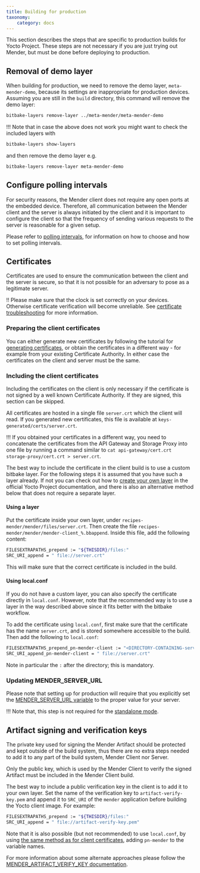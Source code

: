 ```yaml
---
title: Building for production
taxonomy:
    category: docs
---
```


This section describes the steps that are specific to production builds for Yocto Project.
These steps are not necessary if you are just trying out Mender, but must be done before deploying to production.


## Removal of demo layer

When building for production, we need to remove the demo layer, `meta-mender-demo`, because its settings are inappropriate for production devices. Assuming you are still in the `build` directory, this command will remove the demo layer:

```bash
bitbake-layers remove-layer ../meta-mender/meta-mender-demo
```

!!! Note that in case the above does not work you might want to check the included layers with
```bash
bitbake-layers show-layers
```
and then remove the demo layer e.g.
```bash
bitbake-layers remove-layer meta-mender-demo
```

## Configure polling intervals

For security reasons, the Mender client does not require any open ports at the embedded device. Therefore, all communication between the Mender client and the server is always initiated by the client and it is important to configure the client so that the frequency of sending various requests to the server is reasonable for a given setup.

Please refer to [polling intervals](../../03.Client-installation/06.Configuration-file/01.Polling-intervals/docs.md), for information on how to choose and how to set polling intervals.

## Certificates

Certificates are used to ensure the communication between the client and the server is secure, so that it is not possible for an adversary to pose as a legitimate server.

!! Please make sure that the clock is set correctly on your devices. Otherwise certificate verification will become unreliable. See [certificate troubleshooting](../../201.Troubleshooting/03.Mender-Client/docs.md#certificate-expired-or-not-yet-valid) for more information.


### Preparing the client certificates

You can either generate new certificates by following the tutorial for [generating certificates](../../07.Administration/04.Certificates-and-keys/docs.md#generating-new-keys-and-certificates), or obtain the certificates in a different way - for example from your existing Certificate Authority. In either case the certificates on the client and server must be the same.

### Including the client certificates

Including the certificates on the client is only necessary if the certificate is not signed by a well known Certificate Authority. If they are signed, this section can be skipped.

All certificates are hosted in a single file `server.crt` which the client will read. If you generated new certificates, this file is available at `keys-generated/certs/server.crt`.

!!! If you obtained your certificates in a different way, you need to concatenate the certificates from the API Gateway and Storage Proxy into one file by running a command similar to `cat api-gateway/cert.crt storage-proxy/cert.crt > server.crt`.

The best way to include the certificate in the client build is to use a custom bitbake layer. For the following steps it is assumed that you have such a layer already. If not you can check out how to [create your own layer](http://www.yoctoproject.org/docs/latest/mega-manual/mega-manual.html?target=_blank#creating-your-own-layer) in the official Yocto Project documentation, and there is also an alternative method below that does not require a separate layer.

#### Using a layer

Put the certificate inside your own layer, under `recipes-mender/mender/files/server.crt`. Then create the file `recipes-mender/mender/mender-client_%.bbappend`. Inside this file, add the following content:

```bash
FILESEXTRAPATHS_prepend := "${THISDIR}/files:"
SRC_URI_append = " file://server.crt"
```

This will make sure that the correct certificate is included in the build.

#### Using local.conf

If you do not have a custom layer, you can also specify the certificate directly in `local.conf`. However, note that the recommended way is to use a layer in the way described above since it fits better with the bitbake workflow.

To add the certificate using `local.conf`, first make sure that the certificate has the name `server.crt`, and is stored somewhere accessible to the build. Then add the following to `local.conf`:

```bash
FILESEXTRAPATHS_prepend_pn-mender-client := "<DIRECTORY-CONTAINING-server.crt>:"
SRC_URI_append_pn-mender-client = " file://server.crt"
```

Note in particular the `:` after the directory; this is mandatory.

### Updating MENDER_SERVER_URL

Please note that setting up for production will require that you explicitly set the [MENDER_SERVER_URL variable](../99.Variables/docs.md#mender_server_url) to the proper value for your server.

!!! Note that, this step is not required for the [standalone mode](../../03.Client-installation/06.Configuration-file/01.Polling-intervals/docs.md).

## Artifact signing and verification keys

The private key used for signing the Mender Artifact should be protected and kept outside of the build system,
thus there are no extra steps needed to add it to any part of the build system, Mender Client nor Server.

Only the public key, which is used by the Mender Client to verify the signed Artifact must be included in the Mender Client build.

The best way to include a public verification key in the client is to add it to your own layer. Set the name of the verification key to `artifact-verify-key.pem` and append it to `SRC_URI` of the `mender` application before building the Yocto client image. For example:

```bash
FILESEXTRAPATHS_prepend := "${THISDIR}/files:"
SRC_URI_append = " file://artifact-verify-key.pem"
```

Note that it is also possible (but not recommended) to use `local.conf`, by using [the same method as for client certificates](#using-localconf), adding `pn-mender` to the variable names.

For more information about some alternate approaches please follow the [MENDER_ARTIFACT_VERIFY_KEY documentation](../99.Variables/docs.md#mender_artifact_verify_key).
